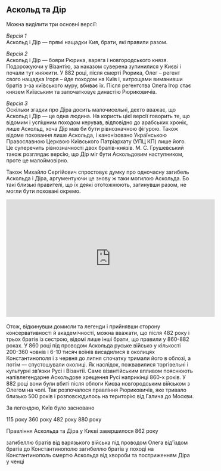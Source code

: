 Аскольд та Дір
--------------

Можна виділити три основні версії:

<i><span class="p1">Версія 1</span></i><br/>
Аскольд і Дір — прямі нащадки Кия, брати, які правили разом.

<i><span class="p1">Версія 2</span></i><br/>
Аскольд і Дір — бояри Рюрика, варяга і новгородського князя. Подорожуючи
у Візантію, за наказом суверена зупинилися у Києві і почали тут княжити.
У 882 році, після смерті Рюрика, Олег – регент свого нащадка Ігоря – йде походом на Київ і, хитрощами виманивши братів з-за київського муру, вбиває їх. Після регентства Олега Ігор стає князем Київським та
започатковує династію Рюриковичів.

<i><span class="p1">Версія 3</span></i><br/>
Оскільки згадки про Діра досить малочисельні, дехто вважає, що Аскольд і Дір — це одна людина. На користь цієї версії говорить те, що відомим і успішним походом керував, відповідно до арабських хронік, лише Аскольд,
хоча Дір мав би бути рівнозначною фігурою. Також відоме поховання лише Аскольда, і канонізовано Українською Православною Церквою Київського Патріархату (УПЦ КП) лише його. Це суперечить рівнозначності двох
братів-князів. М. С. Грушевський також розглядає версію, що Дір міг бути Аскольдовим наступником, проте це малоймовірно.

Також Михайло Сергійович спростовує думку про одночасну загибель
Аскольда і Діра, аргументуючи це знову ж таки могилою Аскольда. Бо такі
близькі правителі, що їх деякі ототожнюють, загинувши разом, не могли
бути поховані окремо.


<div class="space">
<div class="fluidMedia">
<iframe align="center" width="560" height="315" src="https://www.youtube.com/embed/6Ezow0Uods4" frameborder="0" allowfullscreen></iframe>
</div>
<div class="popup">
</div>
</div>

<br>
Отож, відкинувши домисли та легенди і прийнявши сторону консервативності
й академічності, можна вважати, що після 482 року і трьох братів із
сестрою, відомі лише інші брати, що правили у 860-882 роках. У 860 році
під проводом Аскольда руське військо у кількості 200-360 човнів і 6-10
тисяч воїнів висадилися в околицях Константинополя і з червня до липня
спочатку тримали його в облозі, а потім — спустошували околиці. Як
наслідок, пожвавилися торгівельні і культурні зв’язки Русі і Візантії.
Саме візантійським впливом пояснюють напівлегендарне Аскольдове хрещення
Русі наприкінці 860-х років. У 882 році вони були вбиті після облоги
Києва новгородським військом з Олегом на чолі. Так розпочалося правління
Рюриковичів, яке тривало близько 500 років і розповсюдилось на територію
від Галича до Москви.


<quiz correctLabel="correct" incorrectLabel="incorrect" checkLabel="check">
<question text="">
<p>За легендою, Київ було засновано</p>
<answer>115 року</answer>
<answer>360 року</answer>
<answer correct>482 року</answer>
<answer>880 року</answer>
</question>
<question text="">
<p>Правління Аскольда та Діра у Києві завершилося 862 року</p>
<answer correct>загибеллю братів від варязького війська під проводом Олега</answer>
<answer>від'їздом братів до Константинополю</answer>
<answer>загибеллю братів у поході на Константинополь</answer>
<answer>смертю Аскольда від хвороби та постриженням Діра у ченці</answer>
</question>
</quiz>